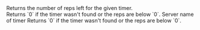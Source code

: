 <function name="RepsLeft" parent="systimer" type="libraryfunc">
	<description>
		Returns the number of reps left for the given timer.<br>
		Returns `0` if the timer wasn't found or the reps are below `0`.
	</description>
	<realm>Server</realm>
	<args>
		<arg name="name" type="string">name of timer</arg>
	</args>
	<rets>
		<ret name="" type="number">Returns `0` if the timer wasn't found or the reps are below `0`.</ret>
	</rets>
</function>